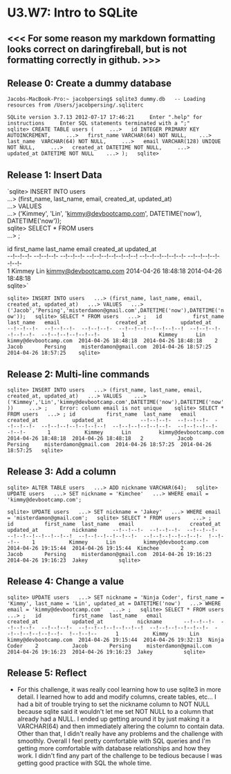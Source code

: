 # U3.W7: Intro to SQLite
## <<< For some reason my markdown formatting looks correct on daringfireball, but is not formatting correctly in github. >>>
## Release 0: Create a dummy database

`Jacobs-MacBook-Pro:~ jacobpersing$ sqlite3 dummy.db  
-- Loading resources from /Users/jacobpersing/.sqliterc`

`SQLite version 3.7.13 2012-07-17 17:46:21    
Enter ".help" for instructions    
Enter SQL statements terminated with a ";"    
sqlite> CREATE TABLE users (    
   ...>   id INTEGER PRIMARY KEY AUTOINCREMENT,    
   ...>   first_name VARCHAR(64) NOT NULL,   
   ...>   last_name  VARCHAR(64) NOT NULL,    
   ...>   email VARCHAR(128) UNIQUE NOT NULL,    
   ...>   created_at DATETIME NOT NULL,    
   ...>   updated_at DATETIME NOT NULL   
   ...> );  
sqlite> `  

## Release 1: Insert Data 

`sqlite> INSERT INTO users  
   ...> (first_name, last_name, email, created_at, updated_at)   
   ...> VALUES   
   ...> ('Kimmey', 'Lin', 'kimmy@devbootcamp.com', DATETIME('now'), DATETIME('now'));   
sqlite> SELECT * FROM users    
   ...> ;
   
id          first_name  last_name   email                  created_at           updated_at           
--!--!--!-  --!--!--!-  --!--!--!-  --!--!--!--!--!--!--!  --!--!--!--!--!--!-  --!--!--!--!--!--!-  
1           Kimmey      Lin         kimmy@devbootcamp.com  2014-04-26 18:48:18  2014-04-26 18:48:18  
sqlite>`       

`sqlite> INSERT INTO users  
   ...> (first_name, last_name, email, created_at, updated_at)  
   ...> VALUES  
   ...> ('Jacob','Persing','misterdamon@gmail.com',DATETIME('now'),DATETIME('now'));  
sqlite> SELECT * FROM users  
   ...> ;  
id          first_name  last_name   email                  created_at           updated_at           
--!--!--!-  --!--!--!-  --!--!--!-  --!--!--!--!--!--!--!  --!--!--!--!--!--!-  --!--!--!--!--!--!-      
1           Kimmey      Lin         kimmy@devbootcamp.com  2014-04-26 18:48:18  2014-04-26 18:48:18   
2           Jacob       Persing     misterdamon@gmail.com  2014-04-26 18:57:25  2014-04-26 18:57:25   
sqlite>`  
## Release 2: Multi-line commands

`sqlite> INSERT INTO users  
   ...> (first_name, last_name, email, created_at, updated_at)  
   ...> VALUES   
   ...> ('Kimmey','Lin','kimmy@devbootcamp.com',DATETIME('now'),DATETIME('now'))    
   ...> ;   
Error: column email is not unique   
sqlite> SELECT * FROM users  
   ...> ;
id          first_name  last_name   email                  created_at           updated_at           
--!--!--!-  --!--!--!-  --!--!--!-  --!--!--!--!--!--!--!  --!--!--!--!--!--!-  --!--!--!--!--!--!-      
1           Kimmey      Lin         kimmy@devbootcamp.com  2014-04-26 18:48:18  2014-04-26 18:48:18  
2           Jacob       Persing     misterdamon@gmail.com  2014-04-26 18:57:25  2014-04-26 18:57:25  
sqlite> `

## Release 3: Add a column

` sqlite> ALTER TABLE users  
   ...> ADD nickname VARCHAR(64);  
sqlite> UPDATE users  
   ...> SET nickname = 'Kimchee'  
   ...> WHERE email = 'kimmy@devbootcamp.com';  `

` sqlite> UPDATE users  
   ...> SET nickname = 'Jakey'  
   ...> WHERE email = 'misterdamon@gmail.com';  
sqlite> SELECT * FROM users   
   ...> ;  
id          first_name  last_name   email                  created_at           updated_at           nickname    
--!--!--!-  --!--!--!-  --!--!--!-  --!--!--!--!--!--!--!  --!--!--!--!--!--!-  --!--!--!--!--!--!-  !--!--!--   
1           Kimmey      Lin         kimmy@devbootcamp.com  2014-04-26 19:15:44  2014-04-26 19:15:44  Kimchee      
2           Jacob       Persing     misterdamon@gmail.com  2014-04-26 19:16:23  2014-04-26 19:16:23  Jakey         
sqlite> `  
## Release 4: Change a value

`sqlite> UPDATE users  
   ...> SET nickname = 'Ninja Coder', first_name = 'Kimmy', last_name = 'Lin', updated_at = DATETIME('now')  
   ...> WHERE email = 'kimmy@devbootcamp.com'  
   ...> ;  
sqlite> SELECT * FROM users  
   ...> ;  
id          first_name  last_name   email                  created_at           updated_at           nickname      
--!--!--!-  --!--!--!-  --!--!--!-  --!--!--!--!--!--!--!  --!--!--!--!--!--!-  --!--!--!--!--!--!-  !--!--!--     
1           Kimmy       Lin         kimmy@devbootcamp.com  2014-04-26 19:15:44  2014-04-26 19:32:13  Ninja Coder   
2           Jacob       Persing     misterdamon@gmail.com  2014-04-26 19:16:23  2014-04-26 19:16:23  Jakey         
sqlite> `   

## Release 5: Reflect

* For this challenge, it was really cool learning how to use sqlite3 in more detail. I learned how to add and modify columns, create tables, etc... I had a bit of trouble trying to set the nickname column to NOT NULL because sqlite said it wouldn't let me set NOT NULL to a column that already had a NULL. I ended up getting around it by just making it a VARCHAR(64) and then immediately altering the column to contain data. Other than that, I didn't really have any problems and the challenge with smoothly. Overall I feel pretty comfortable with SQL queries and I'm getting more comfortable with database relationships and how they work. I didn't find any part of the challenge to be tedious because I was getting good practice with SQL the whole time.
